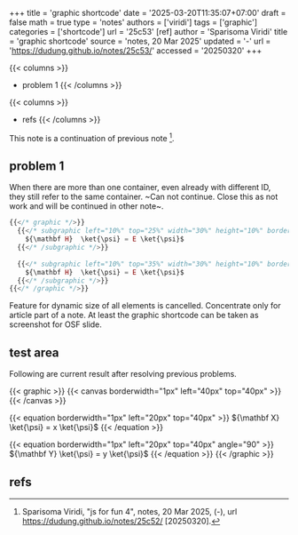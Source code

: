 +++
title = 'graphic shortcode'
date = '2025-03-20T11:35:07+07:00'
draft = false
math = true
type = 'notes'
authors = ['viridi']
tags = ['graphic']
categories = ['shortcode']
url = '25c53'
[ref]
author = 'Sparisoma Viridi'
title = 'graphic shortcode'
source = 'notes, 20 Mar 2025'
updated = '-'
url = 'https://dudung.github.io/notes/25c53/'
accessed = '20250320'
+++

{{< columns >}}
+ problem 1
{{< /columns >}}

{{< columns >}}
+ refs
{{< /columns >}}


<!--more-->

This note is a continuation of previous note [^viridi_2025].


## problem 1
When there are more than one container, even already with different ID, they still refer to the same container. ~Can not continue. Close this as not work and will be continued in other note~.

```php
{{</* graphic */>}}
  {{</* subgraphic left="10%" top="25%" width="30%" height="10%" borderwidth="1px" fontsize="2m" */>}}
    ${\mathbf H}  \ket{\psi} = E \ket{\psi}$
  {{</* /subgraphic */>}}
  
  {{</* subgraphic left="10%" top="35%" width="30%" height="10%" borderwidth="1px" fontsize="2m" */>}}
    ${\mathbf H}  \ket{\psi} = E \ket{\psi}$
  {{</* /subgraphic */>}}
{{</* /graphic */>}}
```

Feature for dynamic size of all elements is cancelled. Concentrate only for article part of a note. At least the graphic shortcode can be taken as screenshot for OSF slide.


## test area
Following are current result after resolving previous problems.

{{< graphic >}}
  {{< canvas borderwidth="1px" left="40px" top="40px" >}}
  {{< /canvas >}}
  
  {{< equation borderwidth="1px" left="20px" top="40px" >}}
    ${\mathbf X}  \ket{\psi} = x \ket{\psi}$
  {{< /equation >}}
  
  {{< equation borderwidth="1px" left="20px" top="40px" angle="90" >}}
    ${\mathbf Y}  \ket{\psi} = y \ket{\psi}$
  {{< /equation >}}
{{< /graphic >}}


## refs
[^viridi_2025]: Sparisoma Viridi, "js for fun 4", notes, 20 Mar 2025, (-), url https://dudung.github.io/notes/25c52/ [20250320].